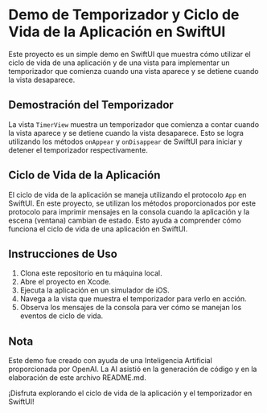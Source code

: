 # Demo de Temporizador y Ciclo de Vida de la Aplicación en SwiftUI

Este proyecto es un simple demo en SwiftUI que muestra cómo utilizar el ciclo de vida de una aplicación y de una vista para implementar un temporizador que comienza cuando una vista aparece y se detiene cuando la vista desaparece.

## Demostración del Temporizador

La vista `TimerView` muestra un temporizador que comienza a contar cuando la vista aparece y se detiene cuando la vista desaparece. Esto se logra utilizando los métodos `onAppear` y `onDisappear` de SwiftUI para iniciar y detener el temporizador respectivamente.

## Ciclo de Vida de la Aplicación

El ciclo de vida de la aplicación se maneja utilizando el protocolo `App` en SwiftUI. En este proyecto, se utilizan los métodos proporcionados por este protocolo para imprimir mensajes en la consola cuando la aplicación y la escena (ventana) cambian de estado. Esto ayuda a comprender cómo funciona el ciclo de vida de una aplicación en SwiftUI.

## Instrucciones de Uso

1. Clona este repositorio en tu máquina local.
2. Abre el proyecto en Xcode.
3. Ejecuta la aplicación en un simulador de iOS.
4. Navega a la vista que muestra el temporizador para verlo en acción.
5. Observa los mensajes de la consola para ver cómo se manejan los eventos de ciclo de vida.

## Nota

Este demo fue creado con ayuda de una Inteligencia Artificial proporcionada por OpenAI. La AI asistió en la generación de código y en la elaboración de este archivo README.md.

¡Disfruta explorando el ciclo de vida de la aplicación y el temporizador en SwiftUI!


